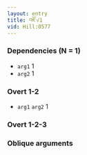 ```yaml
---
layout: entry
title: འཇོ་√1
vid: Hill:0577
---
```

### Dependencies (N = 1)
* `arg1` 1
* `arg2` 1


### Overt 1-2
* `arg1` `arg2` 1


### Overt 1-2-3


### Oblique arguments
